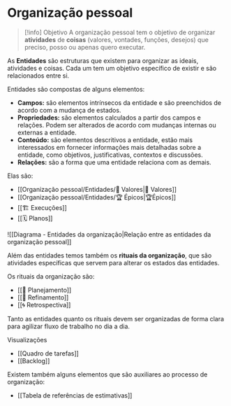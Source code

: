 # Organização pessoal

> [!info] Objetivo
> A organização pessoal tem o objetivo de organizar **atividades** de **coisas** (valores, vontades, funções, desejos) que preciso, posso ou apenas quero executar.

As **Entidades** são estruturas que existem para organizar as ideais, atividades e coisas. Cada um tem um objetivo específico de existir e são relacionados entre si.

Entidades são compostas de alguns elementos:

- **Campos:** são elementos intrínsecos da entidade e são preenchidos de acordo com a mudança de estados.
- **Propriedades:** são elementos calculados a partir dos campos e relações. Podem ser alterados de acordo com mudanças internas ou externas a entidade.
- **Conteúdo:** são elementos descritivos a entidade, estão mais interessados em fornecer informações mais detalhadas sobre a entidade, como objetivos, justificativas, contextos e discussões.
- **Relações:** são a forma que uma entidade relaciona com as demais.

Elas são:

- [[Organização pessoal/Entidades/🌟 Valores|🌟 Valores]]
- [[Organização pessoal/Entidades/🏆 Épicos|🏆Épicos]]
- [[🏗️ Execuções]]
- [[🗓️ Planos]]

![[Diagrama - Entidades da organização|Relação entre as entidades da organização pessoal]]


Além das entidades temos também os **rituais da organização**, que são atividades específicas que servem para alterar os estados das entidades.

Os rituais da organização são:

- [[📆 Planejamento]]
- [[🔬 Refinamento]]
- [[🌀 Retrospectiva]]

Tanto as entidades quanto os rituais devem ser organizadas de forma clara para agilizar fluxo de trabalho no dia a dia. 

Visualizações

- [[Quadro de tarefas]]
- [[Backlog]]

Existem também alguns elementos que são auxiliares ao processo de organização:

- [[Tabela de referências de estimativas]]